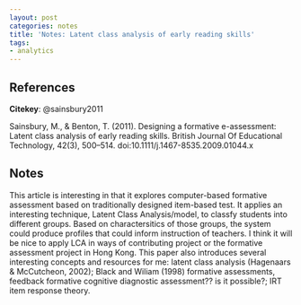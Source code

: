```yaml
---
layout: post
categories: notes
title: 'Notes: Latent class analysis of early reading skills'
tags:
- analytics
---
```


## References

**Citekey**: @sainsbury2011

Sainsbury, M., & Benton, T. (2011). Designing a formative e-assessment: Latent class analysis of early reading skills. British Journal Of Educational Technology, 42(3), 500–514. doi:10.1111/j.1467-8535.2009.01044.x

## Notes

This article is interesting in that it explores computer-based formative assessment based on traditionally designed item-based test. It applies an interesting technique, Latent Class Analysis/model, to classfy students into different groups. Based on charactersitics of those groups, the system could produce profiles that could inform instruction of teachers.
I think it will be nice to apply LCA in ways of contributing project or the formative assessment project in Hong Kong.
This paper also introduces several interesting concepts and resources for me: latent class analysis (Hagenaars & McCutcheon, 2002); Black and Wiliam (1998) formative assessments, feedback formative cognitive diagnostic assessment?? is it possible?; IRT item response theory.
